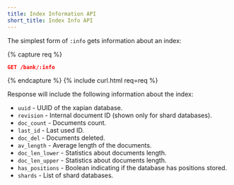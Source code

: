 ```yaml
---
title: Index Information API
short_title: Index Info API
---
```


The simplest form of `:info` gets information about an index:

{% capture req %}

```json
GET /bank/:info
```
{% endcapture %}
{% include curl.html req=req %}

Response will include the following information about the index:

* `uuid`          - UUID of the xapian database.
* `revision`      - Internal document ID (shown only for shard databases).
* `doc_count`     - Documents count.
* `last_id`       - Last used ID.
* `doc_del`       - Documents deleted.
* `av_length`     - Average length of the documents.
* `doc_len_lower` - Statistics about documents length.
* `doc_len_upper` - Statistics about documents length.
* `has_positions` - Boolean indicating if the database has positions stored.
* `shards`        - List of shard databases.
